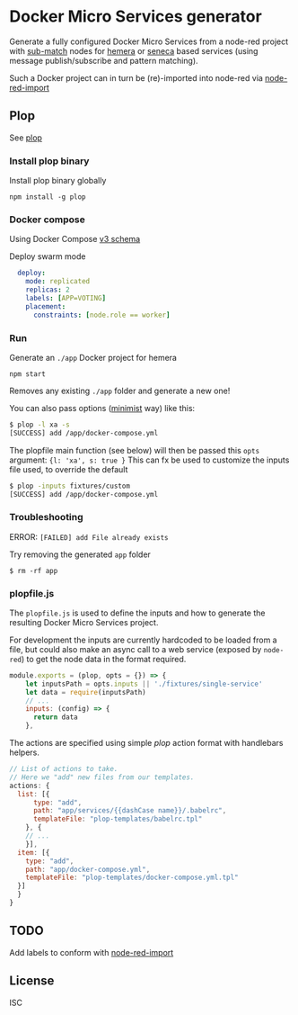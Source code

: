 # Docker Micro Services generator

Generate a fully configured Docker Micro Services from a node-red project with [sub-match](https://github.com/tecla5/node-red/tree/master/nodes/service) nodes for [hemera](https://github.com/hemerajs) or [seneca](http://senecajs.org/) based services (using message publish/subscribe and pattern matching).

Such a Docker project can in turn be (re)-imported into node-red via [node-red-import](https://github.com/tecla5/node-red-import)

## Plop

See [plop](http://www.nicoespeon.com/en/2015/11/plop-micro-generator-boilerplate-yeoman-alternative/)

### Install plop binary

Install plop binary globally

`npm install -g plop`

### Docker compose

Using Docker Compose [v3 schema](https://github.com/aanand/compose-file/blob/master/schema/data/config_schema_v3.0.json)

Deploy swarm mode

```yaml
  deploy:
    mode: replicated
    replicas: 2
    labels: [APP=VOTING]
    placement:
      constraints: [node.role == worker]
```

### Run

Generate an `./app` Docker project for hemera

`npm start`

Removes any existing `./app` folder and generate a new one!

You can also pass options ([minimist](https://www.npmjs.com/package/minimist) way) like this:

```bash
$ plop -l xa -s
[SUCCESS] add /app/docker-compose.yml
```

The plopfile main function (see below) will then be passed this `opts` argument: `{l: 'xa', s: true }`
This can fx be used to customize the inputs file used, to override the default

```bash
$ plop -inputs fixtures/custom
[SUCCESS] add /app/docker-compose.yml
```

### Troubleshooting

ERROR: `[FAILED] add File already exists`

Try removing the generated `app` folder

`$ rm -rf app`

### plopfile.js

The `plopfile.js` is used to define the inputs and how to generate the resulting Docker Micro Services project.

For development the inputs are currently hardcoded to be loaded from a file, but could also make an async call to a web service (exposed by `node-red`) to get the node data in the format required.

```js
module.exports = (plop, opts = {}) => {
    let inputsPath = opts.inputs || './fixtures/single-service'
    let data = require(inputsPath)
    // ...
    inputs: (config) => {
      return data
    },
```

The actions are specified using simple *plop* action format with handlebars helpers.

```js
// List of actions to take.
// Here we "add" new files from our templates.
actions: {
  list: [{
      type: "add",
      path: "app/services/{{dashCase name}}/.babelrc",
      templateFile: "plop-templates/babelrc.tpl"
    }, {
    // ...
    }],
  item: [{
    type: "add",
    path: "app/docker-compose.yml",
    templateFile: "plop-templates/docker-compose.yml.tpl"
  }]
  }
}
```

## TODO

Add labels to conform with [node-red-import](https://github.com/tecla5/node-red-import)

## License

ISC